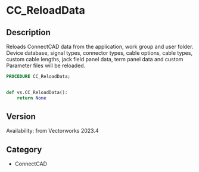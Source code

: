 # CC_ReloadData

## Description
Reloads ConnectCAD data from the application, work group and user folder. Device database, signal types, connector types, cable options, cable types, custom cable lengths, jack field panel data, term panel data and custom Parameter files will be reloaded.

```pascal
PROCEDURE CC_ReloadData;
```

```python

def vs.CC_ReloadData():
    return None
```

## Version
Availability: from Vectorworks 2023.4
## Category
* ConnectCAD

